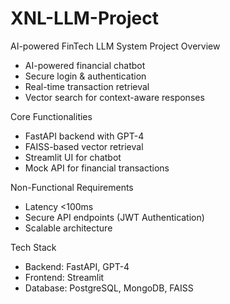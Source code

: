# XNL-LLM-Project
AI-powered FinTech LLM System
Project Overview  
- AI-powered financial chatbot  
- Secure login & authentication  
- Real-time transaction retrieval  
- Vector search for context-aware responses  

 Core Functionalities  
- FastAPI backend with GPT-4  
- FAISS-based vector retrieval  
- Streamlit UI for chatbot  
- Mock API for financial transactions  

 Non-Functional Requirements  
- Latency <100ms  
- Secure API endpoints (JWT Authentication)  
- Scalable architecture  

 Tech Stack  
- Backend: FastAPI, GPT-4  
- Frontend: Streamlit  
- Database: PostgreSQL, MongoDB, FAISS  
